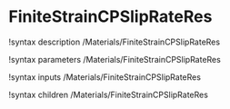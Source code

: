 <!-- MOOSE Documentation Stub: Remove this when content is added. -->

# FiniteStrainCPSlipRateRes
!syntax description /Materials/FiniteStrainCPSlipRateRes

!syntax parameters /Materials/FiniteStrainCPSlipRateRes

!syntax inputs /Materials/FiniteStrainCPSlipRateRes

!syntax children /Materials/FiniteStrainCPSlipRateRes
